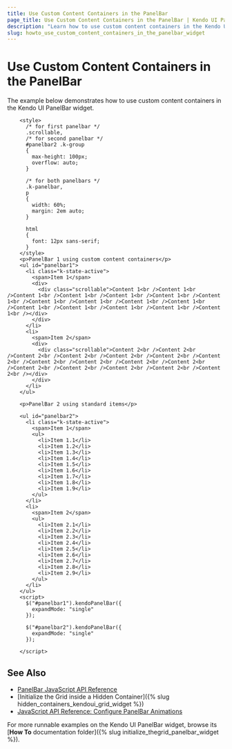 ```yaml
---
title: Use Custom Content Containers in the PanelBar
page_title: Use Custom Content Containers in the PanelBar | Kendo UI PanelBar
description: "Learn how to use custom content containers in the Kendo UI PanelBar widget."
slug: howto_use_custom_content_containers_in_the_panelbar_widget
---
```


# Use Custom Content Containers in the PanelBar

The example below demonstrates how to use custom content containers in the Kendo UI PanelBar widget.



```dojo
    <style>
      /* for first panelbar */
      .scrollable,
      /* for second panelbar */
      #panelbar2 .k-group
      {
        max-height: 100px;
        overflow: auto;
      }

      /* for both panelbars */
      .k-panelbar,
      p
      {
        width: 60%;
        margin: 2em auto;
      }

      html
      {
        font: 12px sans-serif;
      }
    </style>
    <p>PanelBar 1 using custom content containers</p>
    <ul id="panelbar1">
      <li class="k-state-active">
        <span>Item 1</span>
        <div>
          <div class="scrollable">Content 1<br />Content 1<br />Content 1<br />Content 1<br />Content 1<br />Content 1<br />Content 1<br />Content 1<br />Content 1<br />Content 1<br />Content 1<br />Content 1<br />Content 1<br />Content 1<br />Content 1<br />Content 1<br /></div>
        </div>
      </li>
      <li>
        <span>Item 2</span>
        <div>
          <div class="scrollable">Content 2<br />Content 2<br />Content 2<br />Content 2<br />Content 2<br />Content 2<br />Content 2<br />Content 2<br />Content 2<br />Content 2<br />Content 2<br />Content 2<br />Content 2<br />Content 2<br />Content 2<br />Content 2<br /></div>
        </div>
      </li>
    </ul>

    <p>PanelBar 2 using standard items</p>

    <ul id="panelbar2">
      <li class="k-state-active">
        <span>Item 1</span>
        <ul>
          <li>Item 1.1</li>
          <li>Item 1.2</li>
          <li>Item 1.3</li>
          <li>Item 1.4</li>
          <li>Item 1.5</li>
          <li>Item 1.6</li>
          <li>Item 1.7</li>
          <li>Item 1.8</li>
          <li>Item 1.9</li>
        </ul>
      </li>
      <li>
        <span>Item 2</span>
        <ul>
          <li>Item 2.1</li>
          <li>Item 2.2</li>
          <li>Item 2.3</li>
          <li>Item 2.4</li>
          <li>Item 2.5</li>
          <li>Item 2.6</li>
          <li>Item 2.7</li>
          <li>Item 2.8</li>
          <li>Item 2.9</li>
        </ul>
      </li>
    </ul>
    <script>
      $("#panelbar1").kendoPanelBar({
        expandMode: "single"
      });

      $("#panelbar2").kendoPanelBar({
        expandMode: "single"
      });

    </script>
```

## See Also

* [PanelBar JavaScript API Reference](/api/javascript/ui/panelbar)
* [Initialize the Grid inside a Hidden Container]({% slug hidden_containers_kendoui_grid_widget %})
* [JavaScript API Reference: Configure PanelBar Animations](/api/javascript/ui/panelbar/configuration/animation)

For more runnable examples on the Kendo UI PanelBar widget, browse its [**How To** documentation folder]({% slug initialize_thegrid_panelbar_widget %}).
